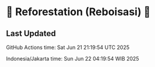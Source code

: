 
# 🌳 Reforestation (Reboisasi) 🌲

## Last Updated

GitHub Actions time: Sat Jun 21 21:19:54 UTC 2025

Indonesia/Jakarta time: Sun Jun 22 04:19:54 WIB 2025
